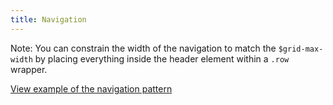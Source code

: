```yaml
---
title: Navigation
---
```


Note: You can constrain the width of the navigation to match the `$grid-max-width` by placing everything inside the header element within a `.row` wrapper.

<a href="https://vanilla-framework.github.io/vanilla-framework/examples/patterns/navigation/"
    class="js-example">
    View example of the navigation pattern
</a>